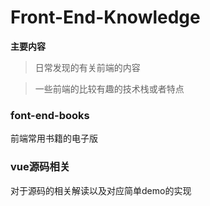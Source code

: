# Front-End-Knowledge

**主要内容**

> 日常发现的有关前端的内容

> 一些前端的比较有趣的技术栈或者特点

### font-end-books

前端常用书籍的电子版

### vue源码相关

对于源码的相关解读以及对应简单demo的实现